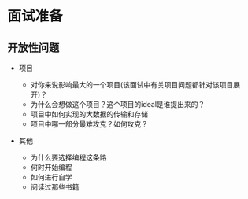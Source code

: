 # 面试准备

## 开放性问题
* 项目
    * 对你来说影响最大的一个项目(该面试中有关项目问题都针对该项目展开)？
    * 为什么会想做这个项目？这个项目的ideal是谁提出来的？
    * 项目中如何实现的大数据的传输和存储
    * 项目中哪一部分最难攻克？如何攻克？

* 其他
    * 为什么要选择编程这条路
    * 何时开始编程
    * 如何进行自学
    * 阅读过那些书籍